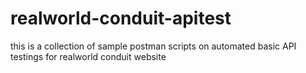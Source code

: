 # realworld-conduit-apitest
this is a collection of sample postman scripts on automated basic API testings for realworld conduit website
